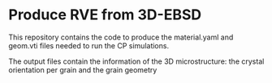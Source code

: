 # Produce RVE from 3D-EBSD

This repository contains the code to produce the material.yaml and geom.vti files needed to run the CP simulations. 

The output files contain the information of the 3D microstructure: the crystal orientation per grain and the grain geometry